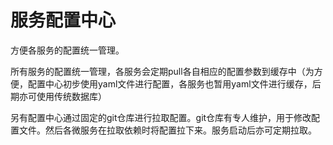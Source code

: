 # 服务配置中心
方便各服务的配置统一管理。   

所有服务的配置统一管理，各服务会定期pull各自相应的配置参数到缓存中（为方便，配置中心初步使用yaml文件进行配置，各服务也暂用yaml文件进行缓存，后期亦可使用传统数据库）   
   
另有配置中心通过固定的git仓库进行拉取配置。git仓库有专人维护，用于修改配置文件。然后各微服务在拉取依赖时将配置拉下来。服务启动后亦可定期拉取。
